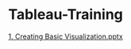 # Tableau-Training
[1. Creating Basic Visualization.pptx](https://github.com/irfanardiyansah/Tableau-Training/files/5846558/1.Creating.Basic.Visualization.pptx)

